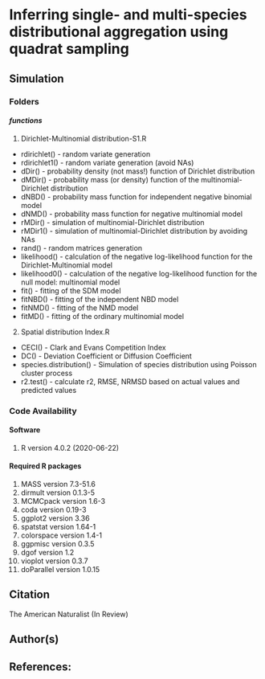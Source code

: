 # Inferring single- and multi-species distributional aggregation using quadrat sampling

## Simulation

###  **Folders**
#### *functions*
1. Dirichlet-Multinomial distribution-S1.R
* rdirichlet()   - random variate generation
* rdirichlet1()  - random variate generation (avoid NAs)
* dDir()         - probability density (not mass!) function of Dirichlet distribution
* dMDir()        - probability mass (or density) function of the multinomial-Dirichlet distribution
* dNBD()         - probability mass function for independent negative binomial model 
* dNMD()         - probability mass function for negative multinomial model
* rMDir()        - simulation of multinomial-Dirichlet distribution
* rMDir1()       - simulation of multinomial-Dirichlet distribution by avoiding NAs
* rand()         - random matrices generation
* likelihood()   - calculation of the negative log-likelihood function for the Dirichlet-Multinomial model
* likelihood0()  - calculation of the negative log-likelihood function for the null model: multinomial model
* fit()          - fitting of the SDM model
* fitNBD()       - fitting of the independent NBD model
* fitNMD()       - fitting of the NMD model
* fitMD()        - fitting of the ordinary multinomial model
2. Spatial distribution Index.R
* CECI()         - Clark and Evans Competition Index
* DC()           - Deviation Coefficient or Diffusion Coefficient 
* species.distribution() - Simulation of species distribution using Poisson cluster process
* r2.test()      - calculate r2, RMSE, NRMSD based on actual values and predicted values


###  Code Availability
#### Software
1. R version 4.0.2 (2020-06-22)
#### Required R packages
1. MASS version 7.3-51.6
2. dirmult version 0.1.3-5
3. MCMCpack version 1.6-3
4. coda version 0.19-3
5. ggplot2 version 3.36
6. spatstat version 1.64-1
7. colorspace version 1.4-1
8. ggpmisc version 0.3.5
9. dgof version 1.2
10. vioplot version 0.3.7
11. doParallel version 1.0.15
## Citation

The American Naturalist (In Review)


## Author(s)

## References: 

